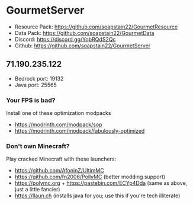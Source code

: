 # GourmetServer
- Resource Pack: https://github.com/soapstain22/GourmetResource
- Data Pack: https://github.com/soapstain22/GourmetData
- Discord: https://discord.gg/YqbRQdS2Qc
- Github: https://github.com/soapstain22/GourmetServer
  
##  71.190.235.122 
- Bedrock port: 19132
- Java port: 25565

### Your FPS is bad?
Install one of these optimization modpacks
- https://modrinth.com/modpack/sop
- https://modrinth.com/modpack/fabulously-optimized

### Don't own Minecraft?
Play cracked Minecraft with these launchers:
- https://github.com/AfoninZ/UltimMC
- https://github.com/fn2006/PollyMC (better modding support)
- https://polymc.org + https://pastebin.com/ECYp4Dda (same as above, just a little fancier)
- https://llaun.ch (installs java for you; use this if you're tech illiterate)
